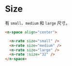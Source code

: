 # Size

有 `small`、`medium` 和 `large` 尺寸。

```html
<n-space align="center">

  <n-rate size="small" />
  <n-rate size="medium" />
  <n-rate size="large" />
  <n-rate :size="32" />
</n-space>
```
